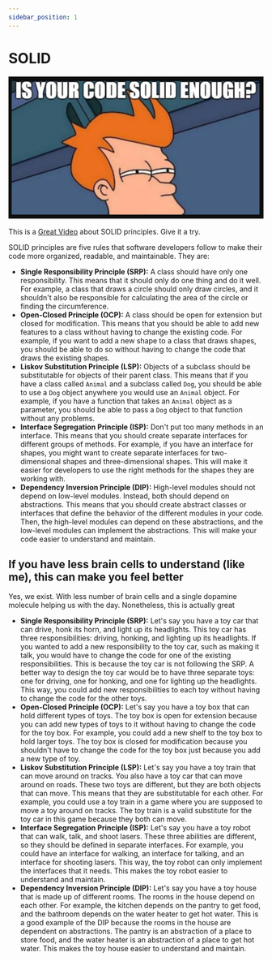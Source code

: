 ```yaml
---
sidebar_position: 1
---
```


# SOLID

![Solid Enough?](./img/solid.png)

This is a [Great Video](https://www.youtube.com/watch?v=q1qKv5TBaOA) about SOLID principles. Give it a try. 

SOLID principles are five rules that software developers follow to make their code more organized, readable, and maintainable. They are:

* **Single Responsibility Principle (SRP):** A class should have only one responsibility. This means that it should only do one thing and do it well. For example, a class that draws a circle should only draw circles, and it shouldn't also be responsible for calculating the area of the circle or finding the circumference.
* **Open-Closed Principle (OCP):** A class should be open for extension but closed for modification. This means that you should be able to add new features to a class without having to change the existing code. For example, if you want to add a new shape to a class that draws shapes, you should be able to do so without having to change the code that draws the existing shapes.
* **Liskov Substitution Principle (LSP):** Objects of a subclass should be substitutable for objects of their parent class. This means that if you have a class called `Animal` and a subclass called `Dog`, you should be able to use a `Dog` object anywhere you would use an `Animal` object. For example, if you have a function that takes an `Animal` object as a parameter, you should be able to pass a `Dog` object to that function without any problems.
* **Interface Segregation Principle (ISP):** Don't put too many methods in an interface. This means that you should create separate interfaces for different groups of methods. For example, if you have an interface for shapes, you might want to create separate interfaces for two-dimensional shapes and three-dimensional shapes. This will make it easier for developers to use the right methods for the shapes they are working with.
* **Dependency Inversion Principle (DIP):** High-level modules should not depend on low-level modules. Instead, both should depend on abstractions. This means that you should create abstract classes or interfaces that define the behavior of the different modules in your code. Then, the high-level modules can depend on these abstractions, and the low-level modules can implement the abstractions. This will make your code easier to understand and maintain.

## If you have less brain cells to understand (like me), this can make you feel better

Yes, we exist. With less number of brain cells and a single dopamine molecule helping us with the day. Nonetheless, this is actually great

* **Single Responsibility Principle (SRP):** Let's say you have a toy car that can drive, honk its horn, and light up its headlights. This toy car has three responsibilities: driving, honking, and lighting up its headlights. If you wanted to add a new responsibility to the toy car, such as making it talk, you would have to change the code for one of the existing responsibilities. This is because the toy car is not following the SRP. A better way to design the toy car would be to have three separate toys: one for driving, one for honking, and one for lighting up the headlights. This way, you could add new responsibilities to each toy without having to change the code for the other toys.
* **Open-Closed Principle (OCP):** Let's say you have a toy box that can hold different types of toys. The toy box is open for extension because you can add new types of toys to it without having to change the code for the toy box. For example, you could add a new shelf to the toy box to hold larger toys. The toy box is closed for modification because you shouldn't have to change the code for the toy box just because you add a new type of toy.
* **Liskov Substitution Principle (LSP):** Let's say you have a toy train that can move around on tracks. You also have a toy car that can move around on roads. These two toys are different, but they are both objects that can move. This means that they are substitutable for each other. For example, you could use a toy train in a game where you are supposed to move a toy around on tracks. The toy train is a valid substitute for the toy car in this game because they both can move.
* **Interface Segregation Principle (ISP):** Let's say you have a toy robot that can walk, talk, and shoot lasers. These three abilities are different, so they should be defined in separate interfaces. For example, you could have an interface for walking, an interface for talking, and an interface for shooting lasers. This way, the toy robot can only implement the interfaces that it needs. This makes the toy robot easier to understand and maintain.
* **Dependency Inversion Principle (DIP):** Let's say you have a toy house that is made up of different rooms. The rooms in the house depend on each other. For example, the kitchen depends on the pantry to get food, and the bathroom depends on the water heater to get hot water. This is a good example of the DIP because the rooms in the house are dependent on abstractions. The pantry is an abstraction of a place to store food, and the water heater is an abstraction of a place to get hot water. This makes the toy house easier to understand and maintain.
